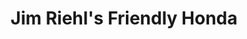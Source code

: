 ---
title: "Jim Riehl's Friendly Honda"
url: /clinton-township/jim-riehls-friendly-honda/
shop: Autohaus
---